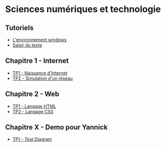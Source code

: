 # Sciences numériques et technologie

## Tutoriels

- [L'environnement windows](tutoriels/windows.md)
- [Saisir du texte](tutoriels/saisie-de-texte.md)
<!---
- [L'Environnement Numérique de Travail (ENT)](tutoriels/ent.md)
- [Le langage Python](tutoriels/python.md)
-->

## Chapitre 1 - Internet

- [TP1 - Naissance d'Internet](01-internet/tp1-naissance-internet.md)
- [TP2 - Simulation d'un réseau](01-internet/tp2-simulation-reseau.md)

## Chapitre 2 - Web

- [TP1 - Langage HTML](02-web/tp1-langage-html.md)
- [TP2 - Langage CSS](02-web/tp2-langage-css.md)
<!---
- [TP3 - Confidentialit&eacute;](02-web/tp3-confidentialite.md)
- [Projet minisite](02-web/prj-minisite.md)
-->

## Chapitre X - Demo pour Yannick
- [TP1 - Test Diagram](0X-test/tp1-test-diagram.md)
